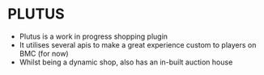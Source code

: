 # PLUTUS
- Plutus is a work in progress shopping plugin
- It utilises several apis to make a great experience custom to players on BMC (for now)
- Whilst being a dynamic shop, also has an in-built auction house

